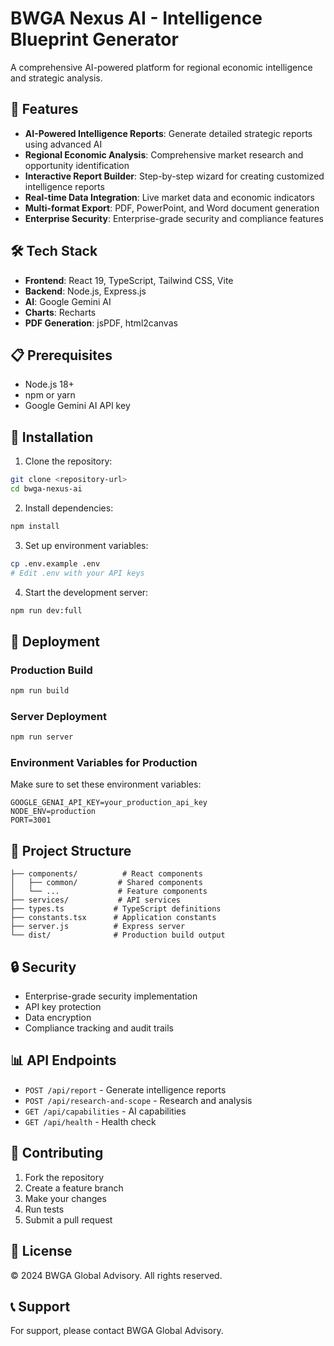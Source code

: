 # BWGA Nexus AI - Intelligence Blueprint Generator

A comprehensive AI-powered platform for regional economic intelligence and strategic analysis.

## 🚀 Features

- **AI-Powered Intelligence Reports**: Generate detailed strategic reports using advanced AI
- **Regional Economic Analysis**: Comprehensive market research and opportunity identification
- **Interactive Report Builder**: Step-by-step wizard for creating customized intelligence reports
- **Real-time Data Integration**: Live market data and economic indicators
- **Multi-format Export**: PDF, PowerPoint, and Word document generation
- **Enterprise Security**: Enterprise-grade security and compliance features

## 🛠 Tech Stack

- **Frontend**: React 19, TypeScript, Tailwind CSS, Vite
- **Backend**: Node.js, Express.js
- **AI**: Google Gemini AI
- **Charts**: Recharts
- **PDF Generation**: jsPDF, html2canvas

## 📋 Prerequisites

- Node.js 18+
- npm or yarn
- Google Gemini AI API key

## 🔧 Installation

1. Clone the repository:
```bash
git clone <repository-url>
cd bwga-nexus-ai
```

2. Install dependencies:
```bash
npm install
```

3. Set up environment variables:
```bash
cp .env.example .env
# Edit .env with your API keys
```

4. Start the development server:
```bash
npm run dev:full
```

## 🚀 Deployment

### Production Build

```bash
npm run build
```

### Server Deployment

```bash
npm run server
```

### Environment Variables for Production

Make sure to set these environment variables:

```env
GOOGLE_GENAI_API_KEY=your_production_api_key
NODE_ENV=production
PORT=3001
```

## 📁 Project Structure

```
├── components/          # React components
│   ├── common/         # Shared components
│   └── ...             # Feature components
├── services/           # API services
├── types.ts           # TypeScript definitions
├── constants.tsx      # Application constants
├── server.js          # Express server
└── dist/              # Production build output
```

## 🔒 Security

- Enterprise-grade security implementation
- API key protection
- Data encryption
- Compliance tracking and audit trails

## 📊 API Endpoints

- `POST /api/report` - Generate intelligence reports
- `POST /api/research-and-scope` - Research and analysis
- `GET /api/capabilities` - AI capabilities
- `GET /api/health` - Health check

## 🤝 Contributing

1. Fork the repository
2. Create a feature branch
3. Make your changes
4. Run tests
5. Submit a pull request

## 📄 License

© 2024 BWGA Global Advisory. All rights reserved.

## 📞 Support

For support, please contact BWGA Global Advisory.

